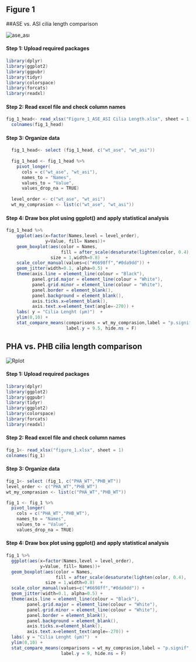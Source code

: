 
## Figure 1

##ASE vs. ASI cilia length comparison 

![ase_ası](https://github.com/mervegulturan/BBSome-regulates-ARL13B-dependent-joint-elongation-of-two-distinct-cilia-in-C.-elegans/assets/96948625/eb828e6d-26d5-446b-b944-0f8573506670)

#### Step 1: Upload required packages

``` Java
library(dplyr)
library(ggplot2)
library(ggpubr)
library(tidyr)
library(colorspace)
library(forcats)
library(readxl)
```

#### Step 2: Read excel file and check column names

``` Java
fig_1_head<- read_xlsx("Figure_1_ASE_ASI Cilia Length.xlsx", sheet = 1)
  colnames(fig_1_head)
```

#### Step 3: Organize data

``` Java
  fig_1_head<- select (fig_1_head, c("wt_ase", "wt_asi"))
  
  fig_1_head <- fig_1_head %>%
    pivot_longer(
      cols = c("wt_ase", "wt_asi"),
      names_to = "Names", 
      values_to = "Value",
      values_drop_na = TRUE)
  
  level_order <- c("wt_ase", "wt_asi")
  wt_my_comprasion <- list(c("wt_ase", "wt_asi"))
```

#### Step 4: Draw box plot using ggplot() and apply statistical analysis

``` Java
fig_1_head %>%
    ggplot(aes(x=factor(Names,level = level_order), 
               y=Value, fill= Names))+
    geom_boxplot(aes(color = Names,
                     fill = after_scale(desaturate(lighten(color, 0.4), .3))),
                 size = 1,width=0.8)  +
    scale_color_manual(values=c("#6698ff","#0da9dd")) +
    geom_jitter(width=0.1, alpha=0.5) +
    theme(axis.line = element_line(colour = "Black"),
          panel.grid.major = element_line(colour = "White"),
          panel.grid.minor = element_line(colour = "White"),
          panel.border = element_blank(),
          panel.background = element_blank(),
          axis.ticks.x=element_blank(),
          axis.text.x=element_text(angle=-270)) +
    labs( y = "Cilia Lenght (µm)")  +
    ylim(0,10) +
    stat_compare_means(comparisons = wt_my_comprasion,label = "p.signif",
                       label.y = 9.5, hide.ns = F) 
```


## PHA vs. PHB cilia length comparison 
![Rplot](https://github.com/mervegulturan/BBSome-regulates-ARL13B-dependent-joint-elongation-of-two-distinct-cilia-in-C.-elegans/assets/96948625/ecad92b4-690c-4de3-919f-396b2aaaf6b0)

#### Step 1: Upload required packages

``` Java
library(dplyr)
library(ggplot2)
library(ggpubr)
library(tidyr)
library(ggplot2)
library(colorspace)
library(forcats)
library(readxl)
```

#### Step 2: Read excel file and check column names

``` Java
fig_1<- read_xlsx("figure_1.xlsx", sheet = 1)
colnames(fig_1)
```

#### Step 3: Organize data

``` Java
fig_1<- select (fig_1, c("PHA_WT","PHB_WT"))
level_order <- c("PHA_WT","PHB_WT")
wt_my_comprasion <- list(c("PHA_WT","PHB_WT"))

fig_1 <- fig_1 %>%
  pivot_longer(
    cols = c("PHA_WT","PHB_WT"),
    names_to = "Names", 
    values_to = "Value",
    values_drop_na = TRUE)
```

#### Step 4: Draw box plot using ggplot() and apply statistical analysis

``` Java
fig_1 %>%
  ggplot(aes(x=factor(Names,level = level_order), 
             y=Value, fill= Names))+
  geom_boxplot(aes(color = Names,
                   fill = after_scale(desaturate(lighten(color, 0.4), .3))),
               size = 1,width=0.8)  +
  scale_color_manual(values=c("#6698ff","#0da9dd")) +
  geom_jitter(width=0.1, alpha=0.5) +
  theme(axis.line = element_line(colour = "Black"),
        panel.grid.major = element_line(colour = "White"),
        panel.grid.minor = element_line(colour = "White"),
        panel.border = element_blank(),
        panel.background = element_blank(),
        axis.ticks.x=element_blank(),
        axis.text.x=element_text(angle=-270)) +
  labs( y = "Cilia Lenght (µm)")  +
  ylim(0,10) +
  stat_compare_means(comparisons = wt_my_comprasion,label = "p.signif",
                     label.y = 9, hide.ns = F)
 ```                    
